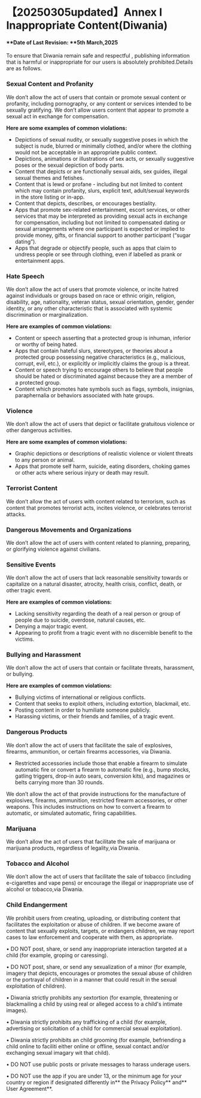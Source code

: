 # 【20250305updated】Annex I Inappropriate Content(Diwania)

#### **Date of Last Revision: ****5th March,2025**

To ensure that Diwania remain safe and respectful , publishing information that is harmful or inappropriate for our users is absolutely prohibited.Details are as follows.

### **Sexual Content and Profanity**

We don’t allow the act of users that contain or promote sexual content or profanity, including pornography, or any content or services intended to be sexually gratifying. We don’t allow users content that appear to promote a sexual act in exchange for compensation.

**Here are some examples of common violations:**

- Depictions of sexual nudity, or sexually suggestive poses in which the subject is nude, blurred or minimally clothed, and/or where the clothing would not be acceptable in an appropriate public context.
- Depictions, animations or illustrations of sex acts, or sexually suggestive poses or the sexual depiction of body parts.
- Content that depicts or are functionally sexual aids, sex guides, illegal sexual themes and fetishes.
- Content that is lewd or profane - including but not limited to content which may contain profanity, slurs, explicit text, adult/sexual keywords in the store listing or in-app.
- Content that depicts, describes, or encourages bestiality.
- Apps that promote sex-related entertainment, escort services, or other services that may be interpreted as providing sexual acts in exchange for compensation, including but not limited to compensated dating or sexual arrangements where one participant is expected or implied to provide money, gifts, or financial support to another participant (“sugar dating”).
- Apps that degrade or objectify people, such as apps that claim to undress people or see through clothing, even if labelled as prank or entertainment apps.

### **Hate Speech**

We don’t allow the act of users that promote violence, or incite hatred against individuals or groups based on race or ethnic origin, religion, disability, age, nationality, veteran status, sexual orientation, gender, gender identity, or any other characteristic that is associated with systemic discrimination or marginalization.

**Here are examples of common violations:**

- Content or speech asserting that a protected group is inhuman, inferior or worthy of being hated.
- Apps that contain hateful slurs, stereotypes, or theories about a protected group possessing negative characteristics (e.g., malicious, corrupt, evil, etc.), or explicitly or implicitly claims the group is a threat.
- Content or speech trying to encourage others to believe that people should be hated or discriminated against because they are a member of a protected group.
- Content which promotes hate symbols such as flags, symbols, insignias, paraphernalia or behaviors associated with hate groups.

### Violence

We don’t allow the act of users that depict or facilitate gratuitous violence or other dangerous activities.

**Here are some examples of common violations:**

- Graphic depictions or descriptions of realistic violence or violent threats to any person or animal.
- Apps that promote self harm, suicide, eating disorders, choking games or other acts where serious injury or death may result.

### Terrorist Content

We don’t allow the act of users with content related to terrorism, such as content that promotes terrorist acts, incites violence, or celebrates terrorist attacks.

### **Dangerous Movements and Organizations**

We don’t allow the act of users with content related to planning, preparing, or glorifying violence against civilians.

### Sensitive Events

We don’t allow the act of users that lack reasonable sensitivity towards or capitalize on a natural disaster, atrocity, health crisis, conflict, death, or other tragic event.

**Here are examples of common violations:**

- Lacking sensitivity regarding the death of a real person or group of people due to suicide, overdose, natural causes, etc.
- Denying a major tragic event.
- Appearing to profit from a tragic event with no discernible benefit to the victims.

### Bullying and Harassment

We don’t allow the act of users that contain or facilitate threats, harassment, or bullying.

**Here are examples of common violations:**

- Bullying victims of international or religious conflicts.
- Content that seeks to exploit others, including extortion, blackmail, etc.
- Posting content in order to humiliate someone publicly.
- Harassing victims, or their friends and families, of a tragic event.

### Dangerous Products

We don’t allow the act of users that facilitate the sale of explosives, firearms, ammunition, or certain firearms accessories, via Diwania.

- Restricted accessories include those that enable a firearm to simulate automatic fire or convert a firearm to automatic fire (e.g., bump stocks, gatling triggers, drop-in auto sears, conversion kits), and magazines or belts carrying more than 30 rounds.

We don’t allow the act of that provide instructions for the manufacture of explosives, firearms, ammunition, restricted firearm accessories, or other weapons. This includes instructions on how to convert a firearm to automatic, or simulated automatic, firing capabilities.

### Marijuana

We don’t allow the act of users that facilitate the sale of marijuana or marijuana products, regardless of legality,via Diwania.

### Tobacco and Alcohol

We don’t allow the act of users that facilitate the sale of tobacco (including e-cigarettes and vape pens) or encourage the illegal or inappropriate use of alcohol or tobacco,via Diwania.

### **Child Endangerment**

We prohibit users from creating, uploading, or distributing content that facilitates the exploitation or abuse of children. If we become aware of content that sexually exploits, targets, or endangers children, we may report cases to law enforcement and cooperate with them, as appropriate.

• DO NOT post, share, or send any inappropriate interaction targeted at a child (for example, groping or caressing).

• DO NOT post, share, or send any sexualization of a minor (for example, imagery that depicts, encourages or promotes the sexual abuse of children or the portrayal of children in a manner that could result in the sexual exploitation of children).

• Diwania strictly prohibits any sextortion (for example, threatening or blackmailing a child by using real or alleged access to a child's intimate images).

• Diwania strictly prohibits any trafficking of a child (for example, advertising or solicitation of a child for commercial sexual exploitation).

• Diwania strictly prohibits an child grooming (for example, befriending a child online to faciliti either online or offline, sexual contact and/or exchanging sexual imagary wit that child).

• DO NOT use public posts or private messages to harass underage users.

• DO NOT use the app if you are under 13, or the minimum age for your country or region if designated differently in** the Privacy Policy** and** User Agreement**.
